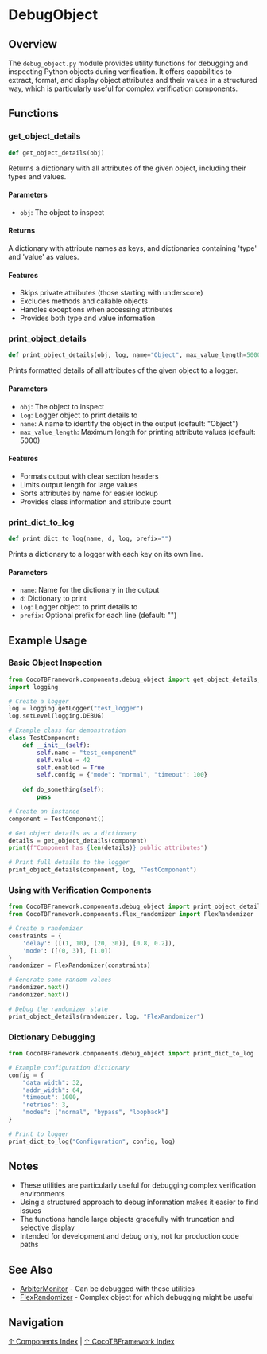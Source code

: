 # DebugObject

## Overview

The `debug_object.py` module provides utility functions for debugging and inspecting Python objects during verification. It offers capabilities to extract, format, and display object attributes and their values in a structured way, which is particularly useful for complex verification components.

## Functions

### get_object_details

```python
def get_object_details(obj)
```

Returns a dictionary with all attributes of the given object, including their types and values.

#### Parameters

- `obj`: The object to inspect

#### Returns

A dictionary with attribute names as keys, and dictionaries containing 'type' and 'value' as values.

#### Features

- Skips private attributes (those starting with underscore)
- Excludes methods and callable objects
- Handles exceptions when accessing attributes
- Provides both type and value information

### print_object_details

```python
def print_object_details(obj, log, name="Object", max_value_length=5000)
```

Prints formatted details of all attributes of the given object to a logger.

#### Parameters

- `obj`: The object to inspect
- `log`: Logger object to print details to
- `name`: A name to identify the object in the output (default: "Object")
- `max_value_length`: Maximum length for printing attribute values (default: 5000)

#### Features

- Formats output with clear section headers
- Limits output length for large values
- Sorts attributes by name for easier lookup
- Provides class information and attribute count

### print_dict_to_log

```python
def print_dict_to_log(name, d, log, prefix="")
```

Prints a dictionary to a logger with each key on its own line.

#### Parameters

- `name`: Name for the dictionary in the output
- `d`: Dictionary to print
- `log`: Logger object to print details to
- `prefix`: Optional prefix for each line (default: "")

## Example Usage

### Basic Object Inspection

```python
from CocoTBFramework.components.debug_object import get_object_details, print_object_details
import logging

# Create a logger
log = logging.getLogger("test_logger")
log.setLevel(logging.DEBUG)

# Example class for demonstration
class TestComponent:
    def __init__(self):
        self.name = "test_component"
        self.value = 42
        self.enabled = True
        self.config = {"mode": "normal", "timeout": 100}
    
    def do_something(self):
        pass

# Create an instance
component = TestComponent()

# Get object details as a dictionary
details = get_object_details(component)
print(f"Component has {len(details)} public attributes")

# Print full details to the logger
print_object_details(component, log, "TestComponent")
```

### Using with Verification Components

```python
from CocoTBFramework.components.debug_object import print_object_details
from CocoTBFramework.components.flex_randomizer import FlexRandomizer

# Create a randomizer
constraints = {
    'delay': ([(1, 10), (20, 30)], [0.8, 0.2]),
    'mode': ([(0, 3)], [1.0])
}
randomizer = FlexRandomizer(constraints)

# Generate some random values
randomizer.next()
randomizer.next()

# Debug the randomizer state
print_object_details(randomizer, log, "FlexRandomizer")
```

### Dictionary Debugging

```python
from CocoTBFramework.components.debug_object import print_dict_to_log

# Example configuration dictionary
config = {
    "data_width": 32,
    "addr_width": 64,
    "timeout": 1000,
    "retries": 3,
    "modes": ["normal", "bypass", "loopback"]
}

# Print to logger
print_dict_to_log("Configuration", config, log)
```

## Notes

- These utilities are particularly useful for debugging complex verification environments
- Using a structured approach to debug information makes it easier to find issues
- The functions handle large objects gracefully with truncation and selective display
- Intended for development and debug only, not for production code paths

## See Also

- [ArbiterMonitor](arbiter_monitor.md) - Can be debugged with these utilities
- [FlexRandomizer](flex_randomizer.md) - Complex object for which debugging might be useful

## Navigation

[↑ Components Index](index.md) | [↑ CocoTBFramework Index](../index.md)
